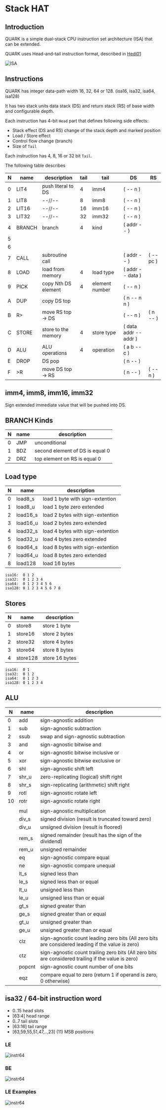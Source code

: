 # Stack HAT

## Introduction

QUARK is a simple dual-stack CPU instruction set architecture (ISA) that can be extended.

QUARK uses Head-and-tail instruction format, described in [Hedi01](http://www.cs.berkeley.edu/~krste/papers/hat-cases2001.pdf)

![ISA](https://rawgit.com/drom/quark/master/isa.svg)

## Instructions

QUARK has integer data-path width 16, 32, 64 or 128. (isa16, isa32, isa64, isa128)

It has two stack units data stack (DS) and return stack (RS) of base width and configurable depth.

Each instruction has 4-bit `Head` part that defines following side effects:
 - Stack effect (DS and RS) change of the stack depth and marked position
 - Load / Store effect
 - Control flow change (branch)
 - Size of `Tail`

Each instruction has 4, 8, 16 or 32 bit `Tail`.

The following table describes  

| N | name   | description         | tail | tail           | DS                    | RS
|---| ------ | ------------------- | ---- | -------------- | --------------------- | --------
| 0 | LIT4   | push literal to DS  | 4    | imm4           | ( -- n )              |
| 1 | LIT8   | --//--              | 8    | imm8           | ( -- n )              |
| 2 | LIT16  | --//--              | 16   | imm16          | ( -- n )              |
| 3 | LIT32  | --//--              | 32   | imm32          | ( -- n )              |
| 4 | BRANCH | branch              | 4    | kind           | ( addr -- )           |
| 5 |        |                     |      |                |                       |
| 6 |        |                     |      |                |                       |
| 7 | CALL   | subroutine call     |      |                | ( addr -- )           | ( -- pc )
| 8 | LOAD   | load from memory    | 4    | load type      | ( addr -- data )      |
| 9 | PICK   | copy Nth DS element | 4    | element number | ( -- n )              |
| A | DUP    | copy DS top         |      |                | ( n -- n n )          |
| B | R>     | move RS top -> DS   |      |                | ( -- n )              | ( n -- )
| C | STORE  | store to the memory | 4    | store type     | ( data addr -- addr ) |
| D | ALU    | ALU operations      | 4    | operation      | ( a b -- c )          |
| E | DROP   | DS pop              |      |                | ( n -- )              |
| F | >R     | move DS top -> RS   |      |                | ( n -- )              | ( -- n )

## imm4, imm8, imm16, imm32

Sign extended immediate value that will be pushed into DS.

## BRANCH Kinds

| N | name | description
|---|------|------------
| 0 | JMP  | unconditional
| 1 | BDZ  | second element of DS is equal 0
| 2 | DRZ  | top element on RS is equal 0

## Load type

| N | name     | description
|---|----------|------------
| 0 | load8_s  | load 1 byte with sign-extention
| 1 | load8_u  | load 1 byte zero extended
| 2 | load16_s | load 2 bytes with sign-extention
| 3 | load16_u | load 2 bytes zero extended
| 4 | load32_s | load 4 bytes with sign-extention
| 5 | load32_u | load 4 bytes zero extended
| 6 | load64_s | load 8 bytes with sign-extention
| 7 | load64_u | load 8 bytes zero extended
| 8 | load128  | load 16 bytes

```
isa16:  0 1 2
isa32:  0 1 2 3 4
isa64:  0 1 2 3 4 5 6
isa128: 0 1 2 3 4 5 6 7 8
```

## Stores

| N | name     | description
|---|----------|------------
| 0 | store8   | store 1 byte
| 1 | store16  | store 2 bytes
| 2 | store32  | store 4 bytes
| 3 | store64  | store 8 bytes
| 4 | store128 | store 16 bytes

```
isa16:  0 1
isa32:  0 1 2
isa64:  0 1 2 3
isa128: 0 1 2 3 4
```


## ALU

| N | name  | description
|---|-------|------------
| 0 | add   | sign-agnostic addition
| 1 | sub   | sign-agnostic subtraction
| 2 | ssub  | swap and sign-agnostic subtraction
| 3 | and   | sign-agnostic bitwise and
| 4 | or    | sign-agnostic bitwise inclusive or
| 5 | xor   | sign-agnostic bitwise exclusive or
| 6 | shl   | sign-agnostic shift left
| 7 | shr_u | zero-replicating (logical) shift right
| 8 | shr_s | sign-replicating (arithmetic) shift right
| 9 | rotl  | sign-agnostic rotate left
| 10| rotr  | sign-agnostic rotate right
|   |       |
|   | mul   | sign-agnostic multiplication
|   | div_s | signed division (result is truncated toward zero)
|   | div_u | unsigned division (result is floored)
|   | rem_s | signed remainder (result has the sign of the dividend)
|   | rem_u | unsigned remainder
|   | eq    | sign-agnostic compare equal
|   | ne    | sign-agnostic compare unequal
|   | lt_s  | signed less than
|   | le_s  | signed less than or equal
|   | lt_u  | unsigned less than
|   | le_u  | unsigned less than or equal
|   | gt_s  | signed greater than
|   | ge_s  | signed greater than or equal
|   | gt_u  | unsigned greater than
|   | ge_u  | unsigned greater than or equal
|   | clz   | sign-agnostic count leading zero bits (All zero bits are considered leading if the value is zero)
|   | ctz   | sign-agnostic count trailing zero bits (All zero bits are considered trailing if the value is zero)
|   | popcnt| sign-agnostic count number of one bits
|   | eqz   | compare equal to zero (return 1 if operand is zero, 0 otherwise)

## isa32 / 64-bit instruction word

- 0..15 head slots
- [63:4] head range
- 0..7 tail slots
- [63:16] tail range
- [63,59,55,51,47,..,23] (11) MSB positions

### LE

![instr64](https://rawgit.com/drom/quark/master/instr64_LE.svg)

### BE

![instr64](https://rawgit.com/drom/quark/master/instr64_BE.svg)

### LE Examples

![instr64](https://rawgit.com/drom/quark/master/instr64_cases.svg)
